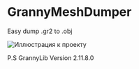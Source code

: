 # GrannyMeshDumper
 Easy dump .gr2 to .obj

![Иллюстрация к проекту](https://i.imgur.com/3iXU8jZ.png)

 P.S GrannyLib Version 2.11.8.0
